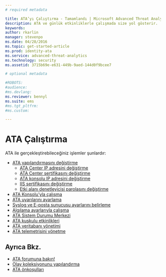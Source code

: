 ```yaml
---
# required metadata

title: ATA’yı Çalıştırma - Tamamlandı | Microsoft Advanced Threat Analytics
description: ATA ve günlük etkinliklerle çalışmada size yol gösterir.
keywords:
author: rkarlin
manager: stevenpo
ms.date: 04/28/2016
ms.topic: get-started-article
ms.prod: identity-ata
ms.service: advanced-threat-analytics
ms.technology: security
ms.assetid: 3715b69e-e631-449b-9aed-144d0f9bcee7

# optional metadata

#ROBOTS:
#audience:
#ms.devlang:
ms.reviewer: bennyl
ms.suite: ems
#ms.tgt_pltfrm:
#ms.custom:

---
```


# ATA Çalıştırma

ATA ile gerçekleştirebileceğiniz işlemler şunlardır:

- [ATA yapılandırmasını değiştirme](modifying-ata-configuration.md)
  - [ATA Center IP adresini değiştirme](modifying-ata-config-centerip.md)
  - [ATA Center sertifikasını değiştirme](modifying-ata-config-centercert.md)
  - [ATA konsolu IP adresini değiştirme](modifying-ata-config-consoleip.md)
  - [IIS sertifikasını değiştirme](modifying-ata-config-iiscert.md)
  - [Etki alanı denetleyicisi parolasını değiştirme](modifying-ata-config-dcpassword.md)
- [ATA Konsolu’yla çalışma](working-with-ata-console.md)
- [ATA uyarılarını ayarlama](setting-ata-alerts.md)
- [Syslog ve E-posta sunucusu ayarlarını belirleme](setting-syslog-email-server-settings.md)
- [Algılama ayarlarıyla çalışma](working-with-detection-settings.md)
- [ATA Sistem Durumu Merkezi](ata-health-center.md)
- [ATA kuşkulu etkinlikleri](working-with-suspicious-activities.md)
- [ATA veritabanı yönetimi](ata-database-management.md)
- [ATA telemetrisini yönetme](manage-telemetry-settings.md)


## Ayrıca Bkz.

- [ATA forumuna bakın!](https://social.technet.microsoft.com/Forums/security/en-US/home?forum=mata)
- [Olay koleksiyonunu yapılandırma](configure-event-collection.md)
- [ATA önkoşulları](/advanced-threat-analytics/plan-design/ata-prerequisites)



<!--HONumber=May16_HO1-->



